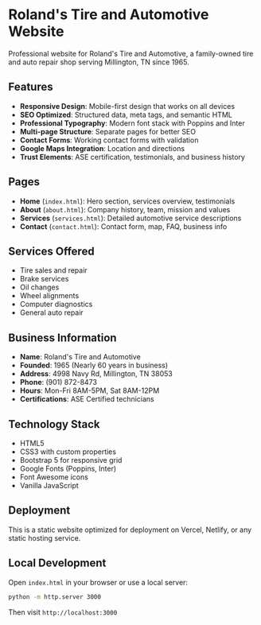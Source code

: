 # Roland's Tire and Automotive Website

Professional website for Roland's Tire and Automotive, a family-owned tire and auto repair shop serving Millington, TN since 1965.

## Features

- **Responsive Design**: Mobile-first design that works on all devices
- **SEO Optimized**: Structured data, meta tags, and semantic HTML
- **Professional Typography**: Modern font stack with Poppins and Inter
- **Multi-page Structure**: Separate pages for better SEO
- **Contact Forms**: Working contact forms with validation
- **Google Maps Integration**: Location and directions
- **Trust Elements**: ASE certification, testimonials, and business history

## Pages

- **Home** (`index.html`): Hero section, services overview, testimonials
- **About** (`about.html`): Company history, team, mission and values  
- **Services** (`services.html`): Detailed automotive service descriptions
- **Contact** (`contact.html`): Contact form, map, FAQ, business info

## Services Offered

- Tire sales and repair
- Brake services  
- Oil changes
- Wheel alignments
- Computer diagnostics
- General auto repair

## Business Information

- **Name**: Roland's Tire and Automotive
- **Founded**: 1965 (Nearly 60 years in business)
- **Address**: 4998 Navy Rd, Millington, TN 38053
- **Phone**: (901) 872-8473
- **Hours**: Mon-Fri 8AM-5PM, Sat 8AM-12PM
- **Certifications**: ASE Certified technicians

## Technology Stack

- HTML5
- CSS3 with custom properties
- Bootstrap 5 for responsive grid
- Google Fonts (Poppins, Inter)
- Font Awesome icons
- Vanilla JavaScript

## Deployment

This is a static website optimized for deployment on Vercel, Netlify, or any static hosting service.

## Local Development

Open `index.html` in your browser or use a local server:

```bash
python -m http.server 3000
```

Then visit `http://localhost:3000`
